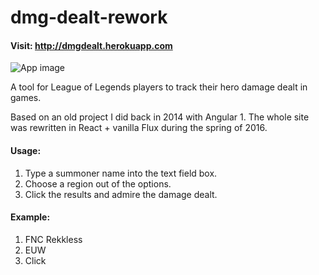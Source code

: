 # dmg-dealt-rework
#### Visit: http://dmgdealt.herokuapp.com

![App image](https://user-images.githubusercontent.com/7895034/30580335-d7f58bce-9d24-11e7-84a5-37edc7da30da.gif "App image")

A tool for League of Legends players to track their hero damage dealt in games.

Based on an old project I did back in 2014 with Angular 1. The whole site was rewritten in React + vanilla Flux during the spring of 2016.

#### Usage: 

1. Type a summoner name into the text field box.
2. Choose a region out of the options.
3. Click the results and admire the damage dealt.

#### Example: 

1. FNC Rekkless 
2. EUW 
3. Click
